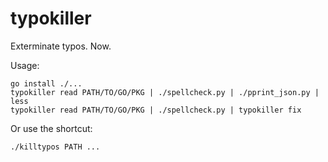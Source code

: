 typokiller
==========

Exterminate typos. Now.

Usage:

    go install ./...
    typokiller read PATH/TO/GO/PKG | ./spellcheck.py | ./pprint_json.py | less
    typokiller read PATH/TO/GO/PKG | ./spellcheck.py | typokiller fix

Or use the shortcut:

    ./killtypos PATH ...
